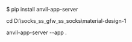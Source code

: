 $ pip install anvil-app-server


cd D:\socks_ss_gfw_ss_socks\material-design-1

anvil-app-server --app .



